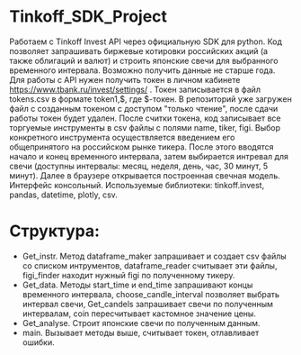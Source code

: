 # Tinkoff_SDK_Project
Работаем с Tinkoff Invest API через официальную SDK для python. Код позволяет запрашивать биржевые котировки российских акций (а также облигаций и валют) и строить японские свечи для выбранного временного интервала. Возможно получить данные не старше года.
Для работы с API нужен получить токен в личном кабинете https://www.tbank.ru/invest/settings/ . Токен записывается в файл tokens.csv в формате token1,$, где $-токен. В репозиторий уже загружен файл с созданным токеном с доступом "только чтение", после сдачи работы токен будет удален. После считки токена, код записывает все торгуемые инструменты в csv файлы с полями name, tiker, figi. Выбор конкретного инструмента осуществляется введением его общепринятого на российском рынке тикера. После этого вводятся начало и конец временного интервала, затем выбирается интревал для свечи (доступны интервалы: месяц, неделя, день, час, 30 минут, 5 минут). Далее в браузере открывается построенная свечная модель. Интерфейс консольный. 
Используемые библиотеки: tinkoff.invest, pandas, datetime, plotly, csv.
# Структура:
- Get_instr. Метод dataframe_maker запрашивает и создает csv файлы со списком интрументов, dataframe_reader считывает эти файлы, figi_finder находит нужный figi по полученному тикеру.
- Get_data. Методы start_time и end_time запрашивают концы временного интервала, choose_candle_interval позволяет выбрать интервал свечи, Get_candels запрашивает свечи по полученным интервалам, coin пересчитывает кастомное значение цены.
- Get_analyse. Строит японские свечи по полученным данным.
- main. Вызывает методы выше, считывает токен, отлавливает ошибки.

